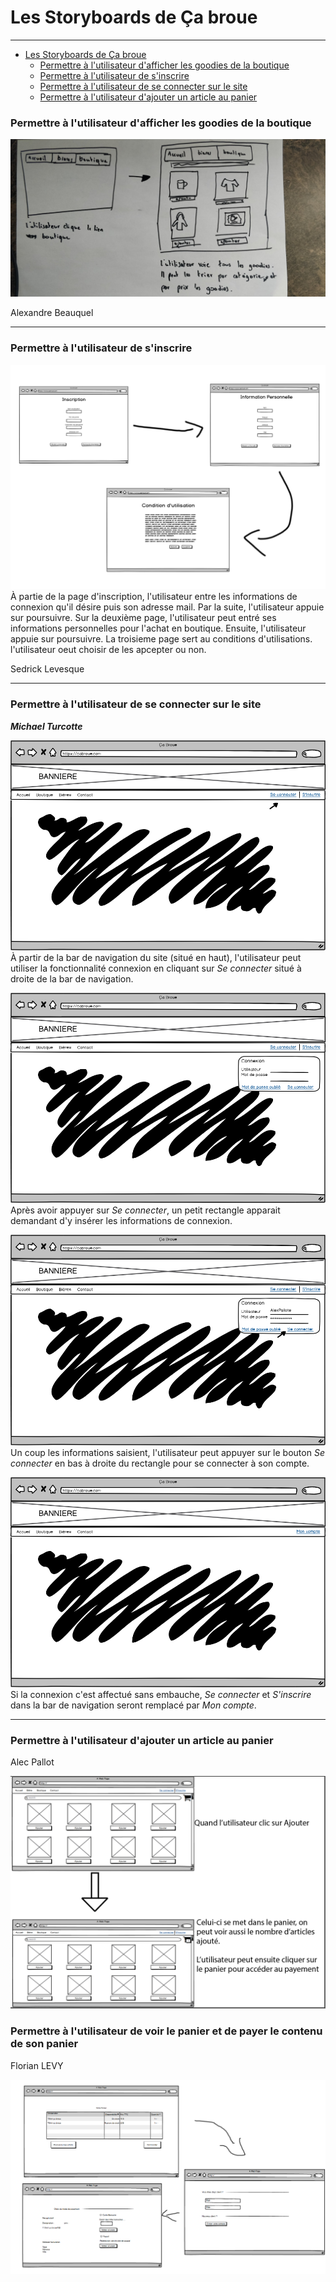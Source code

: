 # Les Storyboards de Ça broue

---

<!-- MDTOC maxdepth:6 firsth1:1 numbering:0 flatten:0 bullets:1 updateOnSave:1 -->

- [Les Storyboards de Ça broue](#les-storyboards-de-ça-broue)
    - [Permettre à l'utilisateur d'afficher les goodies de la boutique](#permettre-à-lutilisateur-dafficher-les-goodies-de-la-boutique)
    - [Permettre à l'utilisateur de s'inscrire](#permettre-à-lutilisateur-de-sinscrire)
    - [Permettre à l'utilisateur de se connecter sur le site](#permettre-à-lutilisateur-de-se-connecter-sur-le-site)
    - [Permettre à l'utilisateur d'ajouter un article au panier](#permettre-à-lutilisateur-dajouter-un-article-au-panier)
<!-- /MDTOC -->

### Permettre à l'utilisateur d'afficher les goodies de la boutique
![alt text](images/storyboard-afficher-les-goodies.jpg "storyboard afficher les goodies")

Alexandre Beauquel

---

### Permettre à l'utilisateur de s'inscrire
![alt text](images/storyboard-inscription.png "storyboard de l'inscription")
À partie de la page d'inscription, l'utilisateur entre les informations de connexion qu'il désire puis son adresse mail. Par la suite, l'utilisateur appuie sur poursuivre.
Sur la deuxième page, l'utilisateur peut entré ses informations personnelles pour l'achat en boutique. Ensuite, l'utilisateur appuie sur poursuivre.
La troisieme page sert au conditions d'utilisations. l'utilisateur oeut choisir de les apcepter ou non.
  
Sedrick Levesque

---


### Permettre à l'utilisateur de se connecter sur le site
***Michael Turcotte***

![alt text](images/storyboard-connexion-etape-1.png "Étape 1 de la connection au site")
À partir de la bar de navigation du site (situé en haut), l'utilisateur peut utiliser la fonctionnalité connexion en cliquant sur *Se connecter* situé à droite de la bar de navigation.

![alt text](images/storyboard-connexion-etape-2.png "Étape 2 de la connection au site")
Après avoir appuyer sur *Se connecter*, un petit rectangle apparait demandant d'y insérer les informations de connexion.

![alt text](images/storyboard-connexion-etape-3.png "Étape 3 de la connection au site")
Un coup les informations saisient, l'utilisateur peut appuyer sur le bouton *Se connecter* en bas à droite du rectangle pour se connecter à son compte.

![alt text](images/storyboard-connexion-etape-4.png "Étape 4 de la connection au site")
Si la connexion c'est affectué sans embauche, *Se connecter* et *S'inscrire* dans la bar de navigation seront remplacé par *Mon compte*.

---

### Permettre à l'utilisateur d'ajouter un article au panier
Alec Pallot

![alt text](images/storyboard-ajout-dun-article.png "Storyboard de l'ajout d'un article dans le panier")

### Permettre à l'utilisateur de voir le panier et de payer le contenu de son panier 
Florian LEVY

![alt text](images/storyboard-paiement-panier.png "Storyboard de l'ajout d'un article dans le panier")




